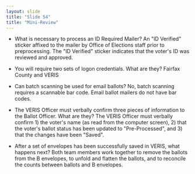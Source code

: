 ```yaml
---
layout: slide
title: "Slide 54"
title: "Mini-Review"
---
```


- What is necessary to process an ID Required Mailer? An "ID Verified" sticker affixed to the mailer by Office of Elections staff prior to preprocessing. The "ID Verified" sticker indicates that the voter's ID was reviewed and approved.

- You will require two sets of logon credentials. What are they? Fairfax County and VERIS

- Can batch scanning be used for email ballots? No, batch scanning requires a scannable bar code. Email ballot mailers do not have bar codes.

- The VERIS Officer must verbally confirm three pieces of information to the Ballot Officer. What are they? The VERIS Officer must verbally confirm 1) the voter's name (as read from the computer screen), 2) that the voter's ballot status has been updated to "Pre-Processed", and 3) that the changes have been "Saved".

- After a set of envelopes has been successfully saved in VERIS, what happens next? Both team members work together to remove the ballots from the B envelopes, to unfold and flatten the ballots, and to reconcile the counts between ballots and B envelopes.